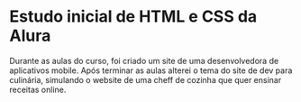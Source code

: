 # Estudo inicial de HTML e CSS da Alura
Durante as aulas do curso, foi criado um site de uma desenvolvedora de aplicativos mobile. Após terminar as aulas alterei o tema do site de dev para culinária, simulando o website de uma cheff de cozinha que quer ensinar receitas online.
